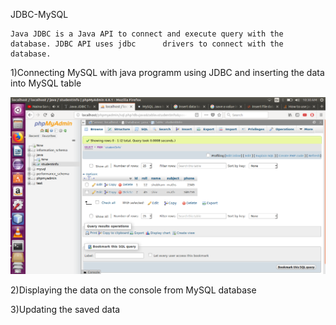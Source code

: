 JDBC-MySQL

	Java JDBC is a Java API to connect and execute query with the database. JDBC API uses jdbc 		drivers to connect with the database.
	
	
1)Connecting MySQL with java programm using JDBC and inserting the data into MySQL table 


![](inserting.png)

2)Displaying the data on the console from MySQL database

3)Updating the saved data 
